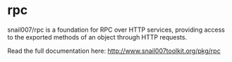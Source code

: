rpc
===

snail007/rpc is a foundation for RPC over HTTP services, providing access to the exported methods of an object through HTTP requests.

Read the full documentation here: http://www.snail007toolkit.org/pkg/rpc
